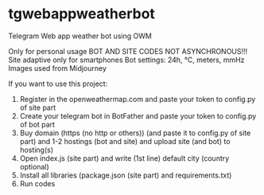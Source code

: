 # tgwebappweatherbot
Telegram Web app weather bot using OWM

Only for personal usage
BOT AND SITE CODES NOT ASYNCHRONOUS!!!
Site adaptive only for smartphones
Bot settings: 24h, °C, meters, mmHz
Images used from Midjourney

If you want to use this project:
1. Register in the openweathermap.com and paste your token to config.py of site part
2. Create your telegram bot in BotFather and paste your token to config.py of bot part
3. Buy domain (https (no http or others)) (and paste it to config.py of site part) and 1-2 hostings (bot and site) and upload site (and bot) to hosting(s)
4. Open index.js (site part) and write (1st line) default city (country optional)
5. Install all libraries (package.json (site part) and requirements.txt)
6. Run codes
